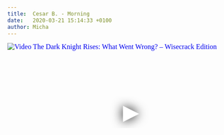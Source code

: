 ```yaml
---
title:  Cesar B. - Morning
date:   2020-03-21 15:14:33 +0100
author: Micha
---
```

<div class="video-container ">
<iframe
  width="560"
  height="315"
  src="https://www.youtube.com/embed/HKpdQm9k9dw"
  srcdoc="<style>*{padding:0;margin:0;overflow:hidden}html,body{height:100%}img,span{position:absolute;width:100%;top:0;bottom:0;margin:auto}span{height:1.5em;text-align:center;font:48px/1.5 sans-serif;color:white;text-shadow:0 0 0.5em black}</style><a href=https://www.youtube.com/embed/HKpdQm9k9dw?autoplay=1><img src=https://img.youtube.com/vi/HKpdQm9k9dw/hqdefault.jpg alt='Video The Dark Knight Rises: What Went Wrong? – Wisecrack Edition'><span>▶</span></a>"
  frameborder="0"
  allow="accelerometer; autoplay; encrypted-media; gyroscope; picture-in-picture"
  allowfullscreen
></iframe>
</div>